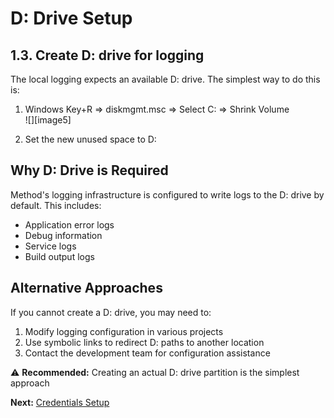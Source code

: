 # D: Drive Setup

## 1.3. Create D: drive for logging

The local logging expects an available D: drive. The simplest way to do this is:

1. Windows Key+R => diskmgmt.msc => Select C: => Shrink Volume  
   ![][image5]

2. Set the new unused space to D:

## Why D: Drive is Required

Method's logging infrastructure is configured to write logs to the D: drive by default. This includes:

- Application error logs
- Debug information
- Service logs
- Build output logs

## Alternative Approaches

If you cannot create a D: drive, you may need to:
1. Modify logging configuration in various projects
2. Use symbolic links to redirect D: paths to another location
3. Contact the development team for configuration assistance

⚠️ **Recommended:** Creating an actual D: drive partition is the simplest approach

**Next:** [Credentials Setup](../credentials/README.md)
